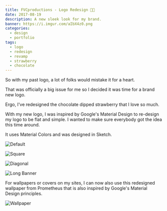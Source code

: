 ```yaml
---
title: FVCproductions - Logo Redesign 🍫🍓
date: 2017-08-19
description: A new sleek look for my brand.
banner: https://i.imgur.com/aIbX4z0.png
categories:
  - design
  - portfolio
tags:
  - logo
  - redesign
  - revamp
  - strawberry
  - chocolate
---
```


So with my past logo, a lot of folks would mistake it for a heart.

That was officially a big issue for me so I decided it was time for a brand new logo.

Ergo, I've redesigned the chocolate dipped strawberry that I love so much.

With my new logo, I was inspired by Google's Material Design to re-design my logo to be flat and simple. I wanted to make sure everybody got the idea this time around.

It uses Material Colors and was designed in Sketch.

![Default](https://i.imgur.com/ELyzZHD.png)

![Square](https://i.imgur.com/j7m0Lqw.png)

![Diagonal](https://i.imgur.com/RQHk4jG.png)

![Long Banner](https://i.imgur.com/W4t10dg.png)

For wallpapers or covers on my sites, I can now also use this redesigned wallpaper from Prometheus that is also inspired by Google's Material Design principles.

![Wallpaper](https://i.imgur.com/1iiIU2G.png)
